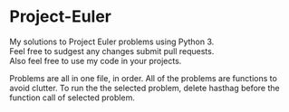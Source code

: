 # Project-Euler
My solutions to Project Euler problems using Python 3.  
Feel free to sudgest any changes submit pull requests.  
Also feel free to use my code in your projects.  

Problems are all in one file, in order. All of the problems are functions to avoid clutter. To run the the selected problem, delete hasthag before the function call of selected problem.
